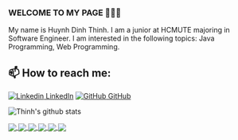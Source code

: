 ### WELCOME TO MY PAGE 👋👋👋
My name is Huynh Dinh Thinh. I am a junior at HCMUTE majoring in Software Engineer. I am interested in the following topics: Java Programming, Web Programming.<br>
## 📫 How to reach me: 

[![Linkedin](https://i.stack.imgur.com/gVE0j.png) LinkedIn](https://www.linkedin.com/in/hdthinh6102/) [![GitHub](https://i.stack.imgur.com/tskMh.png) GitHub](https://github.com/HdThinh6102git) 

![Thinh's github stats](https://github-readme-stats-git-masterrstaa-rickstaa.vercel.app/api?username=HdThinh6102git&show_icons=true&theme=tokyonight&hide=contribs,prs,issues)


<a href="https://github.com/HdThinh6102git/OOADProject">
  <!-- Change the `github-readme-stats.anuraghazra1.vercel.app` to `github-readme-stats.vercel.app`  -->
  <img align="center" src="https://github-readme-stats.anuraghazra1.vercel.app/api/pin/?username=HdThinh6102git&repo=OOADProject&theme=merko" />
</a>

<a href="https://github.com/HdThinh6102git/MotorbikeStoreWebsite/">
  <!-- Change the `github-readme-stats.anuraghazra1.vercel.app` to `github-readme-stats.vercel.app`  -->
  <img align="center" src="https://github-readme-stats.anuraghazra1.vercel.app/api/pin/?username=HdThinh6102git&repo=MotorbikeStoreWebsite&theme=gruvbox" />
</a>    
<a href="https://github.com/HdThinh6102git/ORONUIProject/">
  <!-- Change the `github-readme-stats.anuraghazra1.vercel.app` to `github-readme-stats.vercel.app`  -->
  <img align="center" src="https://github-readme-stats.anuraghazra1.vercel.app/api/pin/?username=HdThinh6102git&repo=ORONUIProject&theme=dark" />
</a>

<a href="https://github.com/HdThinh6102git/FruitClassificationAppAndroid/">
  <!-- Change the `github-readme-stats.anuraghazra1.vercel.app` to `github-readme-stats.vercel.app`  -->
  <img align="center" src="https://github-readme-stats.anuraghazra1.vercel.app/api/pin/?username=HdThinh6102git&repo=FruitClassificationAppAndroid&theme=onedark" />
</a>    
<a href="https://github.com/HdThinh6102git/MilkStoreManagementSystemADOdotNet">
  <!-- Change the `github-readme-stats.anuraghazra1.vercel.app` to `github-readme-stats.vercel.app`  -->
  <img align="center" src="https://github-readme-stats.anuraghazra1.vercel.app/api/pin/?username=HdThinh6102git&repo=MilkStoreManagementSystemADOdotNet&theme=cobalt" />
</a>

<a href="https://github.com/HdThinh6102git/musicPlayerWithJS/">
  <!-- Change the `github-readme-stats.anuraghazra1.vercel.app` to `github-readme-stats.vercel.app`  -->
  <img align="center" src="https://github-readme-stats.anuraghazra1.vercel.app/api/pin/?username=HdThinh6102git&repo=musicPlayerWithJS&theme=synthwave" />
</a>    

